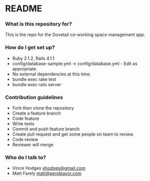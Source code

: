 # README #

### What is this repository for? ###

This is the repo for the Dovetail co-working space management app.

### How do I get set up? ###

* Ruby 2.1.2, Rails 4.1.1
* config/database-sample.yml -> config/database.yml - Edit as appropriate.
* No external dependencies at this time.
* bundle exec rake test
* bundle exec rails server

### Contribution guidelines ###

* Fork then clone the repository
* Create a feature branch
* Code feature
* Write tests
* Commit and push feature branch
* Create pull request and get some people on team to review.
* Code review
* Reviewer will merge 

### Who do I talk to? ###

* Vince Hodges vhodges@gmail.com
* Matt Farely matt@pendeavor.com
